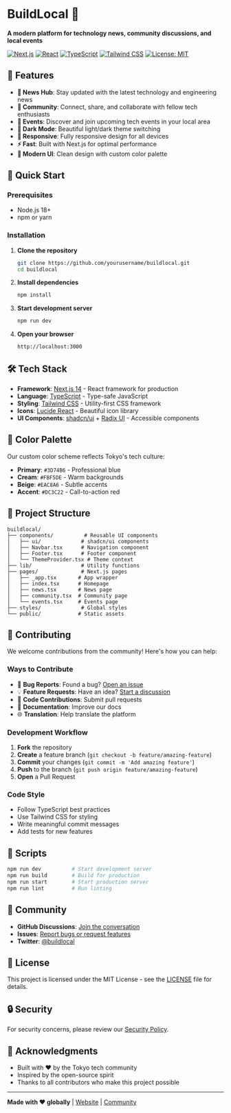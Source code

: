 # BuildLocal 🚀

**A modern platform for technology news, community discussions, and local events**

[![Next.js](https://img.shields.io/badge/Next.js-14.2.3-black?logo=next.js)](https://nextjs.org/)
[![React](https://img.shields.io/badge/React-18.2.0-blue?logo=react)](https://reactjs.org/)
[![TypeScript](https://img.shields.io/badge/TypeScript-5.4.5-blue?logo=typescript)](https://www.typescriptlang.org/)
[![Tailwind CSS](https://img.shields.io/badge/Tailwind%20CSS-3.4.3-38B2AC?logo=tailwind-css)](https://tailwindcss.com/)
[![License: MIT](https://img.shields.io/badge/License-MIT-yellow.svg)](https://opensource.org/licenses/MIT)

## 🌟 Features

- **📰 News Hub**: Stay updated with the latest technology and engineering news
- **👥 Community**: Connect, share, and collaborate with fellow tech enthusiasts  
- **📅 Events**: Discover and join upcoming tech events in your local area
- **🌙 Dark Mode**: Beautiful light/dark theme switching
- **📱 Responsive**: Fully responsive design for all devices
- **⚡ Fast**: Built with Next.js for optimal performance
- **🎨 Modern UI**: Clean design with custom color palette

## 🚀 Quick Start

### Prerequisites

- Node.js 18+ 
- npm or yarn

### Installation

1. **Clone the repository**
   ```bash
   git clone https://github.com/yourusername/buildlocal.git
   cd buildlocal
   ```

2. **Install dependencies**
   ```bash
   npm install
   ```

3. **Start development server**
   ```bash
   npm run dev
   ```

4. **Open your browser**
   ```
   http://localhost:3000
   ```

## 🛠️ Tech Stack

- **Framework**: [Next.js 14](https://nextjs.org/) - React framework for production
- **Language**: [TypeScript](https://www.typescriptlang.org/) - Type-safe JavaScript
- **Styling**: [Tailwind CSS](https://tailwindcss.com/) - Utility-first CSS framework
- **Icons**: [Lucide React](https://lucide.dev/) - Beautiful icon library
- **UI Components**: [shadcn/ui](https://ui.shadcn.com/) + [Radix UI](https://www.radix-ui.com/) - Accessible components

## 🎨 Color Palette

Our custom color scheme reflects Tokyo's tech culture:

- **Primary**: `#3D74B6` - Professional blue
- **Cream**: `#FBF5DE` - Warm backgrounds  
- **Beige**: `#EAC8A6` - Subtle accents
- **Accent**: `#DC3C22` - Call-to-action red

## 📁 Project Structure

```
buildlocal/
├── components/          # Reusable UI components
│   ├── ui/             # shadcn/ui components
│   ├── Navbar.tsx      # Navigation component
│   ├── Footer.tsx      # Footer component
│   └── ThemeProvider.tsx # Theme context
├── lib/                # Utility functions
├── pages/              # Next.js pages
│   ├── _app.tsx       # App wrapper
│   ├── index.tsx      # Homepage
│   ├── news.tsx       # News page
│   ├── community.tsx  # Community page
│   └── events.tsx     # Events page
├── styles/             # Global styles
└── public/            # Static assets
```

## 🤝 Contributing

We welcome contributions from the community! Here's how you can help:

### Ways to Contribute

- 🐛 **Bug Reports**: Found a bug? [Open an issue](https://github.com/yourusername/buildlocal/issues)
- 💡 **Feature Requests**: Have an idea? [Start a discussion](https://github.com/yourusername/buildlocal/discussions)
- 🔧 **Code Contributions**: Submit pull requests
- 📝 **Documentation**: Improve our docs
- 🌐 **Translation**: Help translate the platform

### Development Workflow

1. **Fork** the repository
2. **Create** a feature branch (`git checkout -b feature/amazing-feature`)
3. **Commit** your changes (`git commit -m 'Add amazing feature'`)
4. **Push** to the branch (`git push origin feature/amazing-feature`)
5. **Open** a Pull Request

### Code Style

- Follow TypeScript best practices
- Use Tailwind CSS for styling
- Write meaningful commit messages
- Add tests for new features

## 📝 Scripts

```bash
npm run dev          # Start development server
npm run build        # Build for production
npm run start        # Start production server
npm run lint         # Run linting
```

## 🌟 Community

- **GitHub Discussions**: [Join the conversation](https://github.com/yourusername/buildlocal/discussions)
- **Issues**: [Report bugs or request features](https://github.com/yourusername/buildlocal/issues)
- **Twitter**: [@buildlocal](https://twitter.com/buildlocal)

## 📄 License

This project is licensed under the MIT License - see the [LICENSE](LICENSE) file for details.

## 🔒 Security

For security concerns, please review our [Security Policy](SECURITY.md).

## 🙏 Acknowledgments

- Built with ❤️ by the Tokyo tech community
- Inspired by the open-source spirit
- Thanks to all contributors who make this project possible

---

**Made with ❤️ globally** | [Website](https://buildlocal.org) | [Community](https://github.com/yourusername/buildlocal/discussions)
